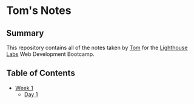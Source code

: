 # Tom's Notes
## Summary 

This repository contains all of the notes taken by [Tom](https://github.com/TomFream) for the [Lighthouse Labs](https://www.lighthouselabs.ca) Web Development Bootcamp.

## Table of Contents
* [Week 1](/Week_1)
  * [Day 1](/Week_1/Day_1)